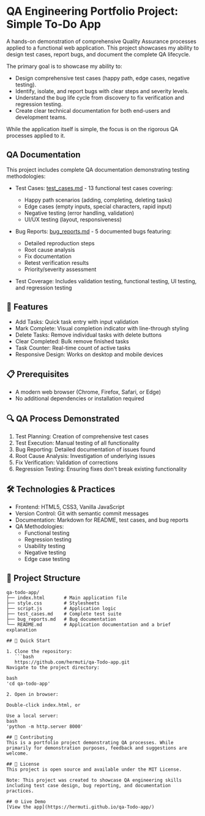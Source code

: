 # QA Engineering Portfolio Project: Simple To-Do App

A hands-on demonstration of comprehensive Quality Assurance processes applied to a functional web application. This project showcases my ability to design test cases, report bugs, and document the complete QA lifecycle.

The primary goal is to showcase my ability to:
*   Design comprehensive test cases (happy path, edge cases, negative testing).
*   Identify, isolate, and report bugs with clear steps and severity levels.
*   Understand the bug life cycle from discovery to fix verification and regression testing.
*   Create clear technical documentation for both end-users and development teams.

While the application itself is simple, the focus is on the rigorous QA processes applied to it.




## QA Documentation

This project includes complete QA documentation demonstrating testing methodologies:

- Test Cases: [test_cases.md](test_cases.md) - 13 functional test cases covering:
  - Happy path scenarios (adding, completing, deleting tasks)
  - Edge cases (empty inputs, special characters, rapid input)
  - Negative testing (error handling, validation)
  - UI/UX testing (layout, responsiveness)

- Bug Reports: [bug_reports.md](bug_reports.md) - 5 documented bugs featuring:
  - Detailed reproduction steps
  - Root cause analysis
  - Fix documentation
  - Retest verification results
  - Priority/severity assessment
- Test Coverage: Includes validation testing, functional testing, UI testing, and regression testing

## 🚀 Features

- Add Tasks: Quick task entry with input validation
- Mark Complete: Visual completion indicator with line-through styling
- Delete Tasks: Remove individual tasks with delete buttons
- Clear Completed: Bulk remove finished tasks
- Task Counter: Real-time count of active tasks
- Responsive Design: Works on desktop and mobile devices

## 📋 Prerequisites
- A modern web browser (Chrome, Firefox, Safari, or Edge)
- No additional dependencies or installation required

## 🔍 QA Process Demonstrated

1. Test Planning: Creation of comprehensive test cases
2. Test Execution: Manual testing of all functionality
3. Bug Reporting: Detailed documentation of issues found
4. Root Cause Analysis: Investigation of underlying issues
5. Fix Verification: Validation of corrections
6. Regression Testing: Ensuring fixes don't break existing functionality

## 🛠 Technologies & Practices

- Frontend: HTML5, CSS3, Vanilla JavaScript
- Version Control: Git with semantic commit messages
- Documentation: Markdown for README, test cases, and bug reports
- QA Methodologies: 
  - Functional testing
  - Regression testing
  - Usability testing
  - Negative testing
  - Edge case testing

## 📁 Project Structure

```text
qa-todo-app/
├── index.html       # Main application file
├── style.css        # Stylesheets
├── script.js        # Application logic
├── test_cases.md    # Complete test suite
├── bug_reports.md   # Bug documentation
└── README.md        # Application documentation and a brief explanation

## 🚀 Quick Start

1. Clone the repository:
   ```bash
   https://github.com/hermuti/qa-Todo-app.git
Navigate to the project directory:

bash
'cd qa-todo-app'

2. Open in browser:

Double-click index.html, or

Use a local server:
bash
'python -m http.server 8000'

## 🤝 Contributing
This is a portfolio project demonstrating QA processes. While primarily for demonstration purposes, feedback and suggestions are welcome.

## 📄 License
This project is open source and available under the MIT License.

Note: This project was created to showcase QA engineering skills including test case design, bug reporting, and documentation practices.

## 🌐 Live Demo
[View the app](https://hermuti.github.io/qa-Todo-app/)

